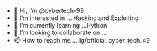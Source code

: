 - 👋 Hi, I’m @cybertech-99
- 👀 I’m interested in ... Hacking and Exploiting 
- 🌱 I’m currently learning ...Python 
- 💞️ I’m looking to collaborate on ...
- 📫 How to reach me ... Ig/official_cyber_tech_49

<!---
cybertech-99/cybertech-99 is a ✨ special ✨ repository because its `README.md` (this file) appears on your GitHub profile.
You can click the Preview link to take a look at your changes.
--->
